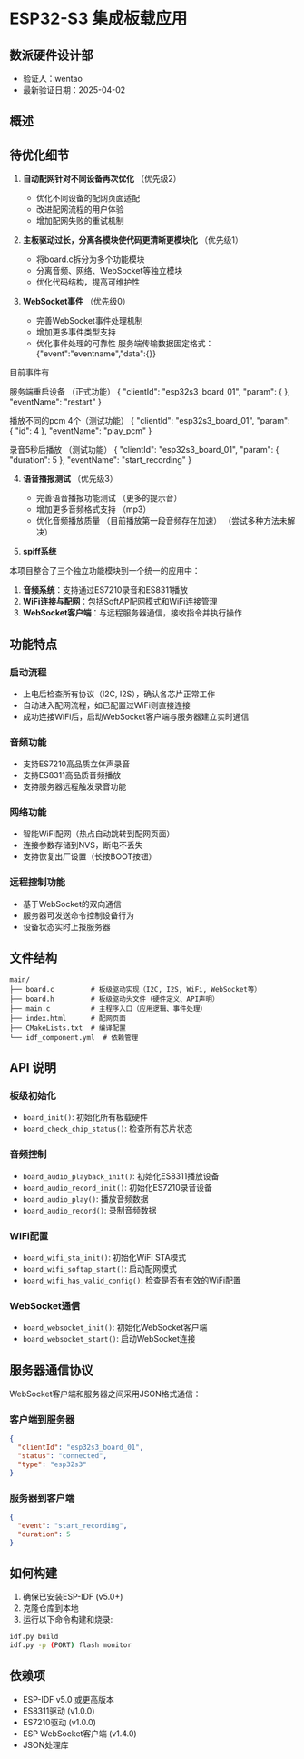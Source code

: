 # ESP32-S3 集成板载应用

## 数派硬件设计部
- 验证人：wentao
- 最新验证日期：2025-04-02

## 概述

## 待优化细节

1. **自动配网针对不同设备再次优化**  （优先级2）
   - 优化不同设备的配网页面适配
   - 改进配网流程的用户体验
   - 增加配网失败的重试机制

2. **主板驱动过长，分离各模块使代码更清晰更模块化**   （优先级1）
   - 将board.c拆分为多个功能模块
   - 分离音频、网络、WebSocket等独立模块
   - 优化代码结构，提高可维护性

3. **WebSocket事件**  （优先级0） 
   - 完善WebSocket事件处理机制 
   - 增加更多事件类型支持
   - 优化事件处理的可靠性
   服务端传输数据固定格式：
   {"event":"eventname","data":{}}

目前事件有

服务端重启设备 （正式功能）
{
  "clientId": "esp32s3_board_01",
  "param": {
  },
  "eventName": "restart"
}


播放不同的pcm 4个（测试功能）
{
  "clientId": "esp32s3_board_01",
  "param": {
    "id": 4
  },
  "eventName": "play_pcm"
}


录音5秒后播放 （测试功能）
{
  "clientId": "esp32s3_board_01",
  "param": {
    "duration": 5
  },
  "eventName": "start_recording"
}


4. **语音播报测试**     （优先级3）
   - 完善语音播报功能测试 （更多的提示音） 
   - 增加更多音频格式支持 （mp3）
   - 优化音频播放质量 （目前播放第一段音频存在加速） （尝试多种方法未解决）


5. **spiff系统** 


本项目整合了三个独立功能模块到一个统一的应用中：
1. **音频系统**：支持通过ES7210录音和ES8311播放
2. **WiFi连接与配网**：包括SoftAP配网模式和WiFi连接管理
3. **WebSocket客户端**：与远程服务器通信，接收指令并执行操作

## 功能特点

### 启动流程
- 上电后检查所有协议（I2C, I2S），确认各芯片正常工作
- 自动进入配网流程，如已配置过WiFi则直接连接
- 成功连接WiFi后，启动WebSocket客户端与服务器建立实时通信

### 音频功能
- 支持ES7210高品质立体声录音
- 支持ES8311高品质音频播放
- 支持服务器远程触发录音功能

### 网络功能
- 智能WiFi配网（热点自动跳转到配网页面）
- 连接参数存储到NVS，断电不丢失
- 支持恢复出厂设置（长按BOOT按钮）

### 远程控制功能
- 基于WebSocket的双向通信
- 服务器可发送命令控制设备行为
- 设备状态实时上报服务器

## 文件结构

```
main/
├── board.c         # 板级驱动实现（I2C, I2S, WiFi, WebSocket等）
├── board.h         # 板级驱动头文件（硬件定义、API声明）
├── main.c          # 主程序入口（应用逻辑、事件处理）
├── index.html      # 配网页面
├── CMakeLists.txt  # 编译配置
└── idf_component.yml  # 依赖管理
```

## API 说明

### 板级初始化
- `board_init()`: 初始化所有板载硬件
- `board_check_chip_status()`: 检查所有芯片状态

### 音频控制
- `board_audio_playback_init()`: 初始化ES8311播放设备
- `board_audio_record_init()`: 初始化ES7210录音设备
- `board_audio_play()`: 播放音频数据
- `board_audio_record()`: 录制音频数据

### WiFi配置
- `board_wifi_sta_init()`: 初始化WiFi STA模式
- `board_wifi_softap_start()`: 启动配网模式
- `board_wifi_has_valid_config()`: 检查是否有有效的WiFi配置

### WebSocket通信
- `board_websocket_init()`: 初始化WebSocket客户端
- `board_websocket_start()`: 启动WebSocket连接

## 服务器通信协议

WebSocket客户端和服务器之间采用JSON格式通信：

### 客户端到服务器
```json
{
  "clientId": "esp32s3_board_01",
  "status": "connected",
  "type": "esp32s3"
}
```

### 服务器到客户端
```json
{
  "event": "start_recording",
  "duration": 5
}
```

## 如何构建

1. 确保已安装ESP-IDF (v5.0+)
2. 克隆仓库到本地
3. 运行以下命令构建和烧录:

```bash
idf.py build
idf.py -p (PORT) flash monitor
```

## 依赖项

- ESP-IDF v5.0 或更高版本
- ES8311驱动 (v1.0.0)
- ES7210驱动 (v1.0.0)
- ESP WebSocket客户端 (v1.4.0)
- JSON处理库 

